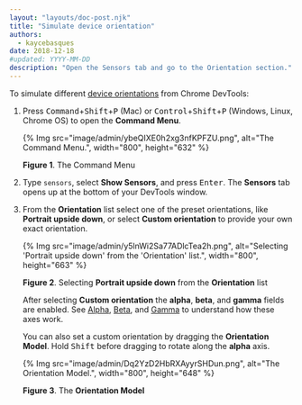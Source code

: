 ```yaml
---
layout: "layouts/doc-post.njk"
title: "Simulate device orientation"
authors:
  - kaycebasques
date: 2018-12-18
#updated: YYYY-MM-DD
description: "Open the Sensors tab and go to the Orientation section."
---
```


To simulate different [device orientations][1] from Chrome DevTools:

1.  Press <kbd>Command</kbd>+<kbd>Shift</kbd>+<kbd>P</kbd> (Mac) or
    <kbd>Control</kbd>+<kbd>Shift</kbd>+<kbd>P</kbd> (Windows, Linux, Chrome OS) to open the
    **Command Menu**.

    {% Img src="image/admin/ybeQIXE0h2xg3nfKPFZU.png", alt="The Command Menu.", width="800", height="632" %}

    **Figure 1**. The Command Menu

2.  Type `sensors`, select **Show Sensors**, and press <kbd>Enter</kbd>. The **Sensors** tab opens
    up at the bottom of your DevTools window.
3.  From the **Orientation** list select one of the preset orientations, like **Portrait upside
    down**, or select **Custom orientation** to provide your own exact orientation.

    {% Img src="image/admin/y5lnWi2Sa77ADlcTea2h.png", alt="Selecting 'Portrait upside down' from the 'Orientation' list.", width="800", height="663" %}

    **Figure 2**. Selecting **Portrait upside down** from the **Orientation** list

    After selecting **Custom orientation** the **alpha**, **beta**, and **gamma** fields are
    enabled. See [Alpha][2], [Beta][3], and [Gamma][4] to understand how these axes work.

    You can also set a custom orientation by dragging the **Orientation Model**. Hold
    <kbd>Shift</kbd> before dragging to rotate along the **alpha** axis.

    {% Img src="image/admin/Dq2YzD2HbRXAyyrSHDun.png", alt="The Orientation Model.", width="800", height="648" %}

    **Figure 3**. The **Orientation Model**

[1]: https://developers.google.com/web/fundamentals/native-hardware/device-orientation
[2]: https://developers.google.com/web/fundamentals/native-hardware/device-orientation#alpha
[3]: https://developers.google.com/web/fundamentals/native-hardware/device-orientation#beta
[4]: https://developers.google.com/web/fundamentals/native-hardware/device-orientation#gamma
